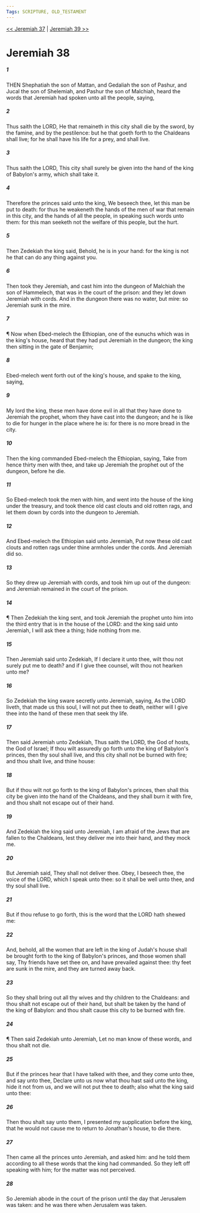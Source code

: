 ```yaml
---
Tags: SCRIPTURE, OLD_TESTAMENT
---
```


[<< Jeremiah 37](OLD_TESTAMENT/24_Jeremiah/Jeremiah_37.md) | [Jeremiah 39 >>](OLD_TESTAMENT/24_Jeremiah/Jeremiah_39.md)

# Jeremiah 38

##### 1
 THEN Shephatiah the son of Mattan, and Gedaliah the son of Pashur, and Jucal the son of Shelemiah, and Pashur the son of Malchiah, heard the words that Jeremiah had spoken unto all the people, saying,
##### 2
 Thus saith the LORD, He that remaineth in this city shall die by the sword, by the famine, and by the pestilence: but he that goeth forth to the Chaldeans shall live; for he shall have his life for a prey, and shall live.
##### 3
 Thus saith the LORD, This city shall surely be given into the hand of the king of Babylon's army, which shall take it.
##### 4
 Therefore the princes said unto the king, We beseech thee, let this man be put to death: for thus he weakeneth the hands of the men of war that remain in this city, and the hands of all the people, in speaking such words unto them: for this man seeketh not the welfare of this people, but the hurt.
##### 5
 Then Zedekiah the king said, Behold, he is in your hand: for the king is not he that can do any thing against you.
##### 6
 Then took they Jeremiah, and cast him into the dungeon of Malchiah the son of Hammelech, that was in the court of the prison: and they let down Jeremiah with cords.  And in the dungeon there was no water, but mire: so Jeremiah sunk in the mire.
##### 7
 ¶ Now when Ebed-melech the Ethiopian, one of the eunuchs which was in the king's house, heard that they had put Jeremiah in the dungeon; the king then sitting in the gate of Benjamin;
##### 8
 Ebed-melech went forth out of the king's house, and spake to the king, saying,
##### 9
 My lord the king, these men have done evil in all that they have done to Jeremiah the prophet, whom they have cast into the dungeon; and he is like to die for hunger in the place where he is: for there is no more bread in the city.
##### 10
 Then the king commanded Ebed-melech the Ethiopian, saying, Take from hence thirty men with thee, and take up Jeremiah the prophet out of the dungeon, before he die.
##### 11
 So Ebed-melech took the men with him, and went into the house of the king under the treasury, and took thence old cast clouts and old rotten rags, and let them down by cords into the dungeon to Jeremiah.
##### 12
 And Ebed-melech the Ethiopian said unto Jeremiah, Put now these old cast clouts and rotten rags under thine armholes under the cords.  And Jeremiah did so.
##### 13
 So they drew up Jeremiah with cords, and took him up out of the dungeon: and Jeremiah remained in the court of the prison.
##### 14
 ¶ Then Zedekiah the king sent, and took Jeremiah the prophet unto him into the third entry that is in the house of the LORD: and the king said unto Jeremiah, I will ask thee a thing; hide nothing from me.
##### 15
 Then Jeremiah said unto Zedekiah, If I declare it unto thee, wilt thou not surely put me to death?  and if I give thee counsel, wilt thou not hearken unto me?
##### 16
 So Zedekiah the king sware secretly unto Jeremiah, saying, As the LORD liveth, that made us this soul, I will not put thee to death, neither will I give thee into the hand of these men that seek thy life.
##### 17
 Then said Jeremiah unto Zedekiah, Thus saith the LORD, the God of hosts, the God of Israel; If thou wilt assuredly go forth unto the king of Babylon's princes, then thy soul shall live, and this city shall not be burned with fire; and thou shalt live, and thine house:
##### 18
 But if thou wilt not go forth to the king of Babylon's princes, then shall this city be given into the hand of the Chaldeans, and they shall burn it with fire, and thou shalt not escape out of their hand.
##### 19
 And Zedekiah the king said unto Jeremiah, I am afraid of the Jews that are fallen to the Chaldeans, lest they deliver me into their hand, and they mock me.
##### 20
 But Jeremiah said, They shall not deliver thee.  Obey, I beseech thee, the voice of the LORD, which I speak unto thee: so it shall be well unto thee, and thy soul shall live.
##### 21
 But if thou refuse to go forth, this is the word that the LORD hath shewed me:
##### 22
 And, behold, all the women that are left in the king of Judah's house shall be brought forth to the king of Babylon's princes, and those women shall say, Thy friends have set thee on, and have prevailed against thee: thy feet are sunk in the mire, and they are turned away back.
##### 23
 So they shall bring out all thy wives and thy children to the Chaldeans: and thou shalt not escape out of their hand, but shalt be taken by the hand of the king of Babylon: and thou shalt cause this city to be burned with fire.
##### 24
 ¶ Then said Zedekiah unto Jeremiah, Let no man know of these words, and thou shalt not die.
##### 25
 But if the princes hear that I have talked with thee, and they come unto thee, and say unto thee, Declare unto us now what thou hast said unto the king, hide it not from us, and we will not put thee to death; also what the king said unto thee:
##### 26
 Then thou shalt say unto them, I presented my supplication before the king, that he would not cause me to return to Jonathan's house, to die there.
##### 27
 Then came all the princes unto Jeremiah, and asked him: and he told them according to all these words that the king had commanded.  So they left off speaking with him; for the matter was not perceived.
##### 28
 So Jeremiah abode in the court of the prison until the day that Jerusalem was taken: and he was there when Jerusalem was taken.
